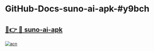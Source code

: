 # GitHub-Docs-suno-ai-apk-#y9bch

# <h2><a href="https://andorid.site?title=suno-ai-apk&ref=07A">🔗👉 🔴 suno-ai-apk</a></h2>

[![acn](https://github.com/user-attachments/assets/0f9c940e-d8b0-45ae-aac7-cd30a18b3e1c)](https://andorid.site?title=suno-ai-apk&ref=07A)

